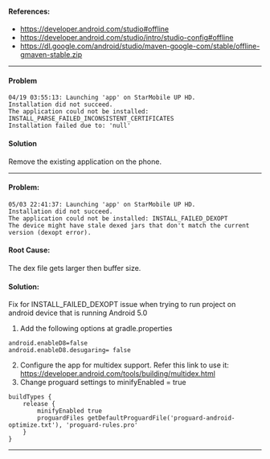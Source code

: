 #### References:
* https://developer.android.com/studio#offline
* https://developer.android.com/studio/intro/studio-config#offline
* https://dl.google.com/android/studio/maven-google-com/stable/offline-gmaven-stable.zip

***

#### Problem
    04/19 03:55:13: Launching 'app' on StarMobile UP HD.
    Installation did not succeed.
    The application could not be installed: INSTALL_PARSE_FAILED_INCONSISTENT_CERTIFICATES
    Installation failed due to: 'null'

#### Solution
Remove the existing application on the phone.

***

#### Problem:
    05/03 22:41:37: Launching 'app' on StarMobile UP HD.
    Installation did not succeed.
    The application could not be installed: INSTALL_FAILED_DEXOPT
    The device might have stale dexed jars that don't match the current version (dexopt error).

#### Root Cause:
The dex file gets larger then buffer size.

#### Solution:
Fix for INSTALL_FAILED_DEXOPT issue when trying to run project on android device that is running Android 5.0
1. Add the following options at gradle.properties
```
android.enableD8=false
android.enableD8.desugaring= false
```
2. Configure the app for multidex support. Refer this link to use it: https://developer.android.com/tools/building/multidex.html
3. Change proguard settings to minifyEnabled = true
```
buildTypes {
    release {
        minifyEnabled true
        proguardFiles getDefaultProguardFile('proguard-android-optimize.txt'), 'proguard-rules.pro'
    }
}
```
***
